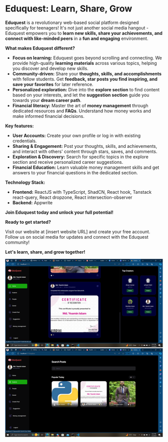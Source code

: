 # Eduquest: Learn, Share, Grow 

**Eduquest** is a revolutionary web-based social platform designed specifically for teenagers! It's not just another social media hangout - Eduquest empowers you to **learn new skills, share your achievements, and connect with like-minded peers** in a **fun and engaging** environment.

**What makes Eduquest different?**

* **Focus on learning:** Eduquest goes beyond scrolling and connecting. We provide high-quality **learning materials** across various topics, helping you discover and develop new skills.
* **Community-driven:** Share your **thoughts, skills, and accomplishments** with fellow students. Get **feedback, star posts you find inspiring, and save your favorites** for later reference.
* **Personalized exploration:** Dive into the **explore section** to find content based on your interests, and let the **suggestion section** guide you towards your **dream career path**.
* **Financial literacy:** Master the art of **money management** through dedicated resources and **FAQs**. Understand how money works and make informed financial decisions.

**Key features:**

* **User Accounts:** Create your own profile or log in with existing credentials.
* **Sharing & Engagement:** Post your thoughts, skills, and achievements, and interact with others' content through stars, saves, and comments.
* **Exploration & Discovery:** Search for specific topics in the explore section and receive personalized career suggestions.
* **Financial Education:** Learn valuable money management skills and get answers to your financial questions in the dedicated section.

**Technology Stack:**

* **Frontend:** ReactJS with TypeScript, ShadCN, React hook, Tanstack react-query, React dropzone, React intersection-observer
* **Backend:** Appwrite

**Join Eduquest today and unlock your full potential!**

**Ready to get started?**

Visit our website at [insert website URL] and create your free account. Follow us on social media for updates and connect with the Eduquest community!

**Let's learn, share, and grow together!**

![Eduquest homepage screenshot](/public/assets/images/Home.png)
![Eduquest explore screenshot](/public/assets/images/Explore.png)

